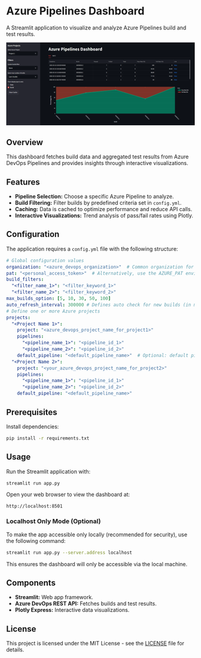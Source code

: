 
# Azure Pipelines Dashboard

A Streamlit application to visualize and analyze Azure Pipelines build and test results.

![Pipeline Visualizer UI](pipeline_visualizer_ui.png)

## Overview

This dashboard fetches build data and aggregated test results from Azure DevOps Pipelines and provides insights through interactive visualizations.

## Features

- **Pipeline Selection:** Choose a specific Azure Pipeline to analyze.
- **Build Filtering:** Filter builds by predefined criteria set in `config.yml`.
- **Caching:** Data is cached to optimize performance and reduce API calls.
- **Interactive Visualizations:** Trend analysis of pass/fail rates using Plotly.

## Configuration

The application requires a `config.yml` file with the following structure:

```yaml
# Global configuration values
organization: "<azure_devops_organization>"  # Common organization for your account
pat: "<personal_access_token>"  # Alternatively, use the AZURE_PAT environment variable
build_filters:
  "<filter_name_1>": "<filter_keyword_1>"
  "<filter_name_2>": "<filter_keyword_2>"
max_builds_option: [5, 10, 30, 50, 100]
auto_refresh_interval: 300000 # Defines auto check for new builds (in ms)
# Define one or more Azure projects
projects:
  "<Project Name 1>":
    project: "<azure_devops_project_name_for_project1>"
    pipelines:
      "<pipeline_name_1>": "<pipeline_id_1>"
      "<pipeline_name_2>": "<pipeline_id_2>"
    default_pipeline: "<default_pipeline_name>"  # Optional: default pipeline for this project
  "<Project Name 2>":
    project: "<your_azure_devops_project_name_for_project2>"
    pipelines:
      "<pipeline_name_1>": "<pipeline_id_1>"
      "<pipeline_name_2>": "<pipeline_id_2>"
    default_pipeline: "<default_pipeline_name>"
```    

## Prerequisites

Install dependencies:
```bash
pip install -r requirements.txt
```

## Usage

Run the Streamlit application with:

```bash
streamlit run app.py
```

Open your web browser to view the dashboard at:

```
http://localhost:8501
```

### Localhost Only Mode (Optional)

To make the app accessible only locally (recommended for security), use the following command:

```bash
streamlit run app.py --server.address localhost
```

This ensures the dashboard will only be accessible via the local machine.

## Components

- **Streamlit:** Web app framework.
- **Azure DevOps REST API:** Fetches builds and test results.
- **Plotly Express:** Interactive data visualizations.

## License

This project is licensed under the MIT License - see the [LICENSE](LICENSE) file for details.